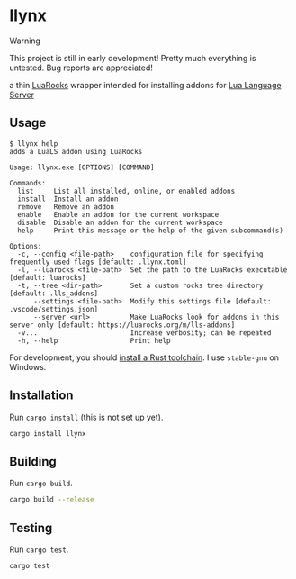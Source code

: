 # llynx

> [!WARNING]
>
> This project is still in early development! Pretty much everything is untested. Bug reports are appreciated!

a thin [LuaRocks](https://luarocks.org/) wrapper intended for installing addons for [Lua Language Server](https://github.com/LuaLS/lua-language-server)

## Usage

```console
$ llynx help
adds a LuaLS addon using LuaRocks

Usage: llynx.exe [OPTIONS] [COMMAND]

Commands:
  list     List all installed, online, or enabled addons
  install  Install an addon
  remove   Remove an addon
  enable   Enable an addon for the current workspace
  disable  Disable an addon for the current workspace
  help     Print this message or the help of the given subcommand(s)

Options:
  -c, --config <file-path>    configuration file for specifying frequently used flags [default: .llynx.toml]
  -l, --luarocks <file-path>  Set the path to the LuaRocks executable [default: luarocks]
  -t, --tree <dir-path>       Set a custom rocks tree directory [default: .lls_addons]
      --settings <file-path>  Modify this settings file [default: .vscode/settings.json]
      --server <url>          Make LuaRocks look for addons in this server only [default: https://luarocks.org/m/lls-addons]
  -v...                       Increase verbosity; can be repeated
  -h, --help                  Print help
```

For development, you should [install a Rust toolchain](https://www.rust-lang.org/tools/install). I use `stable-gnu` on Windows.

## Installation

Run `cargo install` (this is not set up yet).

```bash
cargo install llynx
```

## Building

Run `cargo build`.

```bash
cargo build --release
```

## Testing

Run `cargo test`.

```bash
cargo test
```

